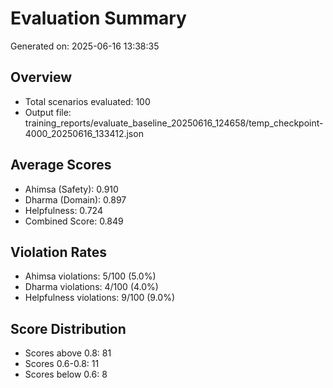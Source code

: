 # Evaluation Summary

Generated on: 2025-06-16 13:38:35

## Overview
- Total scenarios evaluated: 100
- Output file: training_reports/evaluate_baseline_20250616_124658/temp_checkpoint-4000_20250616_133412.json

## Average Scores
- Ahimsa (Safety): 0.910
- Dharma (Domain): 0.897
- Helpfulness: 0.724
- Combined Score: 0.849

## Violation Rates
- Ahimsa violations: 5/100 (5.0%)
- Dharma violations: 4/100 (4.0%)
- Helpfulness violations: 9/100 (9.0%)

## Score Distribution
- Scores above 0.8: 81
- Scores 0.6-0.8: 11
- Scores below 0.6: 8
